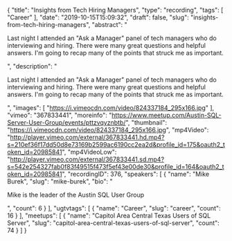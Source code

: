 {
  "title": "Insights from Tech Hiring Managers",
  "type": "recording",
  "tags": [
    "Career"
  ],
  "date": "2019-10-15T15:09:32",
  "draft": false,
  "slug": "insights-from-tech-hiring-managers",
  "abstract": "<p>Last night I attended an \"Ask a Manager\" panel of tech managers who do interviewing and hiring. There were many great questions and helpful answers. I'm going to recap many of the points that struck me as important.</p>",
  "description": "<p>Last night I attended an \"Ask a Manager\" panel of tech managers who do interviewing and hiring. There were many great questions and helpful answers. I'm going to recap many of the points that struck me as important.</p>",
  "images": [
    "https://i.vimeocdn.com/video/824337184_295x166.jpg"
  ],
  "vimeo": "367833441",
  "moreinfo": "https://www.meetup.com/Austin-SQL-Server-User-Group/events/pttzvqyznbtb/",
  "thumbnail": "https://i.vimeocdn.com/video/824337184_295x166.jpg",
  "mp4Video": "http://player.vimeo.com/external/367833441.hd.mp4?s=210ef36f17dd50d8e73169b2599ac6190cc2ea2d&profile_id=175&oauth2_token_id=20985841",
  "mp4VideoLow": "http://player.vimeo.com/external/367833441.sd.mp4?s=542e254327fab0f83f49515f473f5ef43e00de30&profile_id=164&oauth2_token_id=20985841",
  "recordingID": 376,
  "speakers": [
    {
      "name": "Mike Burek",
      "slug": "mike-burek",
      "bio": "<p>Mike is the leader of the Austin SQL User Group</p>",
      "count": 6
    }
  ],
  "ugtvtags": [
    {
      "name": "Career",
      "slug": "career",
      "count": 16
    }
  ],
  "meetups": [
    {
      "name": "Capitol Area Central Texas Users of SQL Server",
      "slug": "capitol-area-central-texas-users-of-sql-server",
      "count": 74
    }
  ]
}